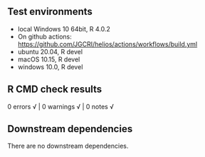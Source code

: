 ## Test environments
* local Windows 10 64bit, R 4.0.2 
* On github actions: https://github.com/JGCRI/helios/actions/workflows/build.yml
* ubuntu 20.04, R devel
* macOS 10.15, R devel
* windows 10.0, R devel

## R CMD check results
0 errors √ | 0 warnings √ | 0 notes √

## Downstream dependencies
There are no downstream dependencies.
